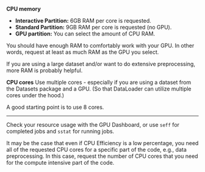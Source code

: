 __CPU memory__
  * __Interactive Partition:__ 6GB RAM per core is requested.
  * __Standard Partition:__ 9GB RAM per core is requested (no GPU).
  * __GPU partition:__ You can select the amount of CPU RAM.

You should have enough RAM to comfortably work with your GPU.
In other words, request at least as much RAM as the GPU you select.

If you are using a large dataset and/or want to do extensive preprocessing, more RAM is probably helpful.

__CPU cores__
Use multiple cores - especially if you are using a dataset from the Datasets package and a GPU.  (So that DataLoader can utilize multiple cores under the hood.)

A good starting point is to use 8 cores.

---

Check your resource usage with the GPU Dashboard, or use `seff` for completed jobs and `sstat` for running jobs.

It may be the case that even if CPU Efficiency is a low percentage, you need all of the requested CPU cores for a specific part of the code, e.g., data preprocessing.
In this case, request the number of CPU cores that you need for the compute intensive part of the code.

